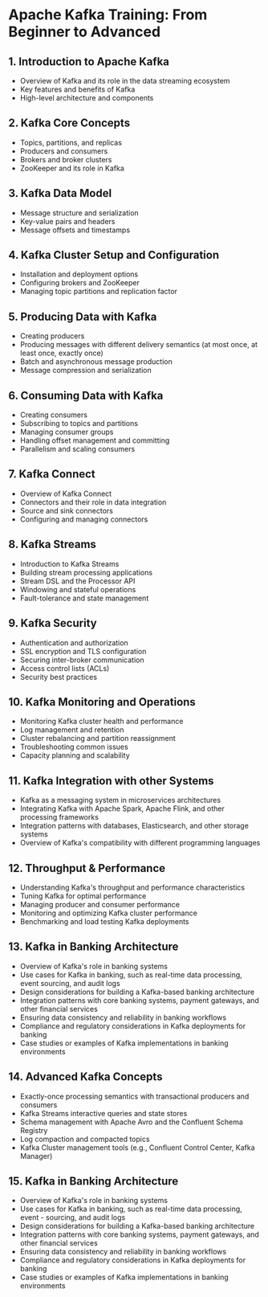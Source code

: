 # Apache Kafka Training: From Beginner to Advanced

## 1. Introduction to Apache Kafka
- Overview of Kafka and its role in the data streaming ecosystem
- Key features and benefits of Kafka
- High-level architecture and components

## 2. Kafka Core Concepts
- Topics, partitions, and replicas
- Producers and consumers
- Brokers and broker clusters
- ZooKeeper and its role in Kafka

## 3. Kafka Data Model
- Message structure and serialization
- Key-value pairs and headers
- Message offsets and timestamps

## 4. Kafka Cluster Setup and Configuration
- Installation and deployment options
- Configuring brokers and ZooKeeper
- Managing topic partitions and replication factor

## 5. Producing Data with Kafka
- Creating producers
- Producing messages with different delivery semantics (at most once, at least once, exactly once)
- Batch and asynchronous message production
- Message compression and serialization

## 6. Consuming Data with Kafka
- Creating consumers
- Subscribing to topics and partitions
- Managing consumer groups
- Handling offset management and committing
- Parallelism and scaling consumers

## 7. Kafka Connect
- Overview of Kafka Connect
- Connectors and their role in data integration
- Source and sink connectors
- Configuring and managing connectors

## 8. Kafka Streams
- Introduction to Kafka Streams
- Building stream processing applications
- Stream DSL and the Processor API
- Windowing and stateful operations
- Fault-tolerance and state management

## 9. Kafka Security
- Authentication and authorization
- SSL encryption and TLS configuration
- Securing inter-broker communication
- Access control lists (ACLs)
- Security best practices

## 10. Kafka Monitoring and Operations
- Monitoring Kafka cluster health and performance
- Log management and retention
- Cluster rebalancing and partition reassignment
- Troubleshooting common issues
- Capacity planning and scalability

## 11. Kafka Integration with other Systems
- Kafka as a messaging system in microservices architectures
- Integrating Kafka with Apache Spark, Apache Flink, and other processing frameworks
- Integration patterns with databases, Elasticsearch, and other storage systems
- Overview of Kafka's compatibility with different programming languages

## 12. Throughput & Performance
- Understanding Kafka's throughput and performance characteristics
- Tuning Kafka for optimal performance
- Managing producer and consumer performance
- Monitoring and optimizing Kafka cluster performance
- Benchmarking and load testing Kafka deployments

## 13. Kafka in Banking Architecture
- Overview of Kafka's role in banking systems
- Use cases for Kafka in banking, such as real-time data processing, event sourcing, and audit logs
- Design considerations for building a Kafka-based banking architecture
- Integration patterns with core banking systems, payment gateways, and other financial services
- Ensuring data consistency and reliability in banking workflows
- Compliance and regulatory considerations in Kafka deployments for banking
- Case studies or examples of Kafka implementations in banking environments

## 14. Advanced Kafka Concepts
- Exactly-once processing semantics with transactional producers and consumers
- Kafka Streams interactive queries and state stores
- Schema management with Apache Avro and the Confluent Schema Registry
- Log compaction and compacted topics
- Kafka Cluster management tools (e.g., Confluent Control Center, Kafka Manager)

## 15. Kafka in Banking Architecture
- Overview of Kafka's role in banking systems
- Use cases for Kafka in banking, such as real-time data processing, event - sourcing, and audit logs
- Design considerations for building a Kafka-based banking architecture
- Integration patterns with core banking systems, payment gateways, and other financial services
- Ensuring data consistency and reliability in banking workflows
- Compliance and regulatory considerations in Kafka deployments for banking
- Case studies or examples of Kafka implementations in banking environments